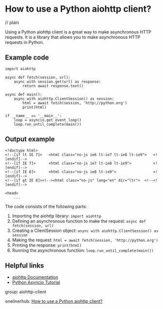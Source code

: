 # How to use a Python aiohttp client?
// plain

Using a Python aiohttp client is a great way to make asynchronous HTTP requests. It is a library that allows you to make asynchronous HTTP requests in Python.

## Example code

```
import aiohttp

async def fetch(session, url):
    async with session.get(url) as response:
        return await response.text()

async def main():
    async with aiohttp.ClientSession() as session:
        html = await fetch(session, 'http://python.org')
        print(html)

if __name__ == '__main__':
    loop = asyncio.get_event_loop()
    loop.run_until_complete(main())
```

## Output example

```
<!doctype html>
<!--[if lt IE 7]>   <html class="no-js ie6 lt-ie7 lt-ie8 lt-ie9">   <![endif]-->
<!--[if IE 7]>      <html class="no-js ie7 lt-ie8 lt-ie9">          <![endif]-->
<!--[if IE 8]>      <html class="no-js ie8 lt-ie9">                 <![endif]-->
<!--[if gt IE 8]><!--><html class="no-js" lang="en" dir="ltr">  <!--<![endif]-->

<head>
    ...
```

The code consists of the following parts:

1. Importing the aiohttp library: `import aiohttp`
2. Defining an asynchronous function to make the request: `async def fetch(session, url)`
3. Creating a ClientSession object: `async with aiohttp.ClientSession() as session`
4. Making the request: `html = await fetch(session, 'http://python.org')`
5. Printing the response: `print(html)`
6. Running the asynchronous function: `loop.run_until_complete(main())`

## Helpful links

- [aiohttp Documentation](https://docs.aiohttp.org/en/stable/)
- [Python Asyncio Tutorial](https://realpython.com/async-io-python/)

group: aiohttp-client

onelinerhub: [How to use a Python aiohttp client?](https://onelinerhub.com/python-aiohttp/how-to-use-a-python-aiohttp-client)